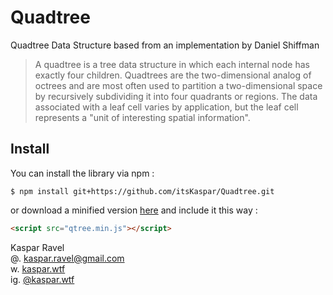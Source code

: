 # Quadtree

Quadtree Data Structure
based from an implementation by Daniel Shiffman

> A quadtree is a tree data structure in which each internal node has exactly four children. Quadtrees are the two-dimensional analog of octrees and are most often used to partition a two-dimensional space by recursively subdividing it into four quadrants or regions. The data associated with a leaf cell varies by application, but the leaf cell represents a "unit of interesting spatial information".

## Install

You can install the library via npm :
```
$ npm install git+https://github.com/itsKaspar/Quadtree.git
```
or download a minified version [here](https://raw.githubusercontent.com/itsKaspar/Quadtree/main/build/quadtree.min.js) and include it this way :
```html
<script src="qtree.min.js"></script>
````

Kaspar Ravel<br />
@. <kaspar.ravel@gmail.com><br />
w. [kaspar.wtf](https://www.kaspar.wtf)<br />
ig. [@kaspar.wtf](https://www.instagram.com/kaspar.wtf/)<br />
